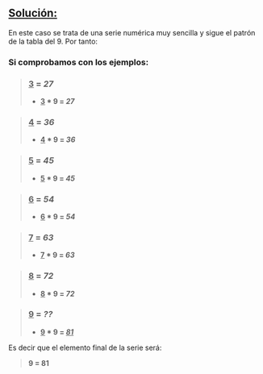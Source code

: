 ## **<u>Solución:</u>**

En este caso se trata de una serie numérica muy sencilla y sigue el patrón de la tabla del 9. Por tanto:

### Si comprobamos con los ejemplos:
> ### <u>3</u> = _27_
> -  **<u>3</u> * 9 = _27_**

> ### <u>4</u> = _36_
> -  **<u>4</u> * 9 = _36_**

> ### <u>5</u> = _45_
> -  **<u>5</u> * 9 = _45_**

> ### <u>6</u> = _54_
> -  **<u>6</u> * 9 = _54_**

> ### <u>7</u> = _63_
> -  **<u>7</u> * 9 = _63_**

> ### <u>8</u> = _72_
> -  **<u>8</u> * 9 = _72_**

> ### <u>9</u> = _??_
> -  **<u>9</u> * 9 = <u>_81_</u>**

Es decir que el elemento final de la serie será:
> **9 = 81**
